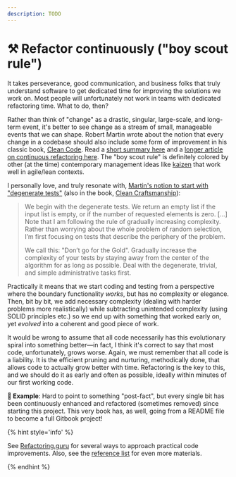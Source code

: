 ```yaml
---
description: TODO
---
```


# ⚒ Refactor continuously ("boy scout rule")

It takes perseverance, good communication, and business folks that truly understand software to get dedicated time for improving the solutions we work on. Most people will unfortunately not work in teams with dedicated refactoring time. What to do, then?

Rather than think of "change" as a drastic, singular, large-scale, and long-term event, it's better to see change as a stream of small, manageable events that we can shape. Robert Martin wrote about the notion that every change in a codebase should also include some form of improvement in his classic book, [Clean Code](https://www.amazon.com/Clean-Code-Handbook-Software-Craftsmanship/dp/0132350882/). Read a [short summary here](https://matheus.ro/2017/12/11/clean-code-boy-scout-rule/) and a [longer article on continuous refactoring here](https://www.codit.eu/blog/continuous-refactoring/). The "boy scout rule" is definitely colored by other (at the time) contemporary management ideas like [kaizen](https://en.wikipedia.org/wiki/Kaizen) that work well in agile/lean contexts.

I personally love, and truly resonate with, [Martin's notion to start with "degenerate tests"](https://blog.cleancoder.com/uncle-bob/2019/06/08/TestsAndTypes.html) (also in the book, [Clean Craftsmanship](https://www.amazon.com/Clean-Craftsmanship-Disciplines-Standards-Ethics/dp/013691571X)):

> We begin with the degenerate tests. We return an empty list if the input list is empty, or if the number of requested elements is zero. [...] Note that I am following the rule of gradually increasing complexity. Rather than worrying about the whole problem of random selection, I’m first focusing on tests that describe the periphery of the problem.
>
> We call this: "Don’t go for the Gold". Gradually increase the complexity of your tests by staying away from the center of the algorithm for as long as possible. Deal with the degenerate, trivial, and simple administrative tasks first.

Practically it means that we start coding and testing from a perspective where the boundary functionality _works_, but has no complexity or elegance. Then, bit by bit, we add necessary complexity (dealing with harder problems more realistically) while subtracting unintended complexity (using SOLID principles etc.) so we end up with something that worked early on, yet _evolved_ into a coherent and good piece of work.

It would be wrong to assume that all code necessarily has this evolutionary spiral into something better—in fact, I think it's correct to say that most code, unfortunately, grows worse. Again, we must remember that all code is a liability. It is the efficient pruning and nurturing, methodically done, that allows code to actually grow better with time. Refactoring is the key to this, and we should do it as early and often as possible, ideally within minutes of our first working code.

**🎯 Example**: Hard to point to something "post-fact", but every single bit has been continuously enhanced and refactored (sometimes removed) since starting this project. This very book has, as well, going from a README file to become a full Gitbook project!

{% hint style='info' %}

See [Refactoring.guru](https://refactoring.guru) for several ways to approach practical code improvements. Also, see the [reference list](tips-and-references.md) for even more materials.

{% endhint %}
